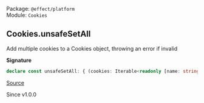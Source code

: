Package: `@effect/platform`<br />
Module: `Cookies`<br />

## Cookies.unsafeSetAll

Add multiple cookies to a Cookies object, throwing an error if invalid

**Signature**

```ts
declare const unsafeSetAll: { (cookies: Iterable<readonly [name: string, value: string, options?: Cookie["options"]]>): (self: Cookies) => Cookies; (self: Cookies, cookies: Iterable<readonly [name: string, value: string, options?: Cookie["options"]]>): Cookies; }
```

[Source](https://github.com/Effect-TS/effect/tree/main/packages/platform/src/Cookies.ts#L569)

Since v1.0.0